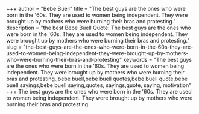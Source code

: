 +++
author = "Bebe Buell"
title = "The best guys are the ones who were born in the '60s. They are used to women being independent. They were brought up by mothers who were burning their bras and protesting."
description = "the best Bebe Buell Quote: The best guys are the ones who were born in the '60s. They are used to women being independent. They were brought up by mothers who were burning their bras and protesting."
slug = "the-best-guys-are-the-ones-who-were-born-in-the-60s-they-are-used-to-women-being-independent-they-were-brought-up-by-mothers-who-were-burning-their-bras-and-protesting"
keywords = "The best guys are the ones who were born in the '60s. They are used to women being independent. They were brought up by mothers who were burning their bras and protesting.,bebe buell,bebe buell quotes,bebe buell quote,bebe buell sayings,bebe buell saying,quotes, sayings,quote, saying, motivation"
+++
The best guys are the ones who were born in the '60s. They are used to women being independent. They were brought up by mothers who were burning their bras and protesting.
